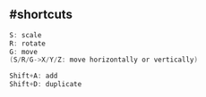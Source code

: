 #shortcuts
---
```java
S: scale
R: rotate
G: move
(S/R/G->X/Y/Z: move horizontally or vertically)

Shift+A: add
Shift+D: duplicate
```
